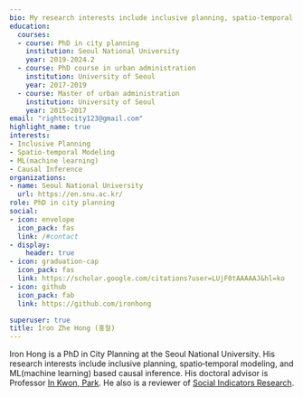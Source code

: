 ```yaml
---
bio: My research interests include inclusive planning, spatio‐temporal modeling, and ML(machine learning) based causal inference.
education:
  courses:
  - course: PhD in city planning
    institution: Seoul National University
    year: 2019-2024.2
  - course: PhD course in urban administration
    institution: University of Seoul
    year: 2017-2019
  - course: Master of urban administration
    institution: University of Seoul
    year: 2015-2017
email: "righttocity123@gmail.com"
highlight_name: true
interests:
- Inclusive Planning
- Spatio‐temporal Modeling
- ML(machine learning) 
- Causal Inference
organizations:
- name: Seoul National University
  url: https://en.snu.ac.kr/
role: PhD in city planning
social:
- icon: envelope
  icon_pack: fas
  link: /#contact
- display:
    header: true
- icon: graduation-cap
  icon_pack: fas
  link: https://scholar.google.com/citations?user=LUjF0tAAAAAJ&hl=ko
- icon: github
  icon_pack: fab
  link: https://github.com/ironhong

superuser: true
title: Iron Zhe Hong (홍철)
---
```


Iron Hong is a PhD in City Planning at the Seoul National University. His research interests include inclusive planning, spatio‐temporal modeling, and ML(machine learning) based causal inference. His doctoral advisor is Professor [In Kwon, Park](https://gses.snu.ac.kr/ko/professor/41).  He also is a reviewer of [Social Indicators Research](https://www.springer.com/journal/11205).


